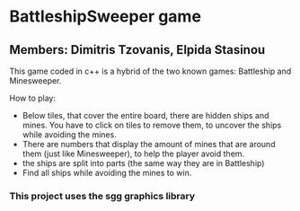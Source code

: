 # BattleshipSweeper game

## Members: Dimitris Tzovanis, Elpida Stasinou

This game coded in c++ is a hybrid of the two known games: Battleship and Minesweeper.

How to play:
- Below tiles, that cover the entire board, there are hidden ships and mines. You have to click on tiles to remove them, to uncover the ships while avoiding the mines.
- There are numbers that display the amount of mines that are around them (just like Minesweeper), to help the player avoid them.
- the ships are split into parts (the same way they are in Battleship)
- Find all ships while avoiding the mines to win.

### This project uses the sgg graphics library
